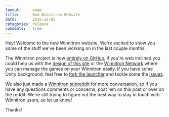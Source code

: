```yaml
---
layout:     page
title:      New Winnitron Website
date:       2016-12-01
categories: release
comments:   true
---
```


Hey!  Welcome to the new Winnitron website.  We're excited to show you some of the stuff we've been working on in the last couple months.

The Winnitron project is now [entirely on GitHub](http://github.com/winnitron), if you're web inclined you could help us with the [design of this site](https://github.com/winnitron/winnitron.github.io) or the [Winnitron Network](http://network.winnitron.com) where you can manage the games on your Winnitron easily.  If you have some Unity background, feel free to [fork the launcher](https://github.com/winnitron/WinnitronLauncher) and tackle some the [issues](https://github.com/winnitron/WinnitronLauncher/issues).

We also just made a [Winnitron subreddit](http://reddit.com/r/winnitron) for more conversation, so if you have any questions comments or concerns, post 'em on this post or over on the reddit.  We're still trying to figure out the best way to stay in touch with Winnitron users, so let us know!

Thanks!
